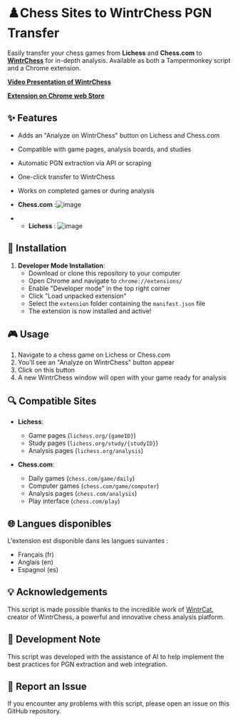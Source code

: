 # ♟️Chess Sites to WintrChess PGN Transfer

Easily transfer your chess games from **Lichess** and **Chess.com** to **[WintrChess](https://wintrchess.com/)** for in-depth analysis. Available as both a Tampermonkey script and a Chrome extension.

**[Video Presentation of WintrChess](https://youtu.be/rT5isX7mQds?si=6taY4ExPdrVeVkfr)**

**[Extension on Chrome web Store](https://chromewebstore.google.com/detail/chess-sites-to-wintrchess/ljjbgidgpkhjenpgpjfjidfflnelmpan?authuser=0&hl=en-GB)**

## ✨ Features

- Adds an "Analyze on WintrChess" button on Lichess and Chess.com
- Compatible with game pages, analysis boards, and studies
- Automatic PGN extraction via API or scraping
- One-click transfer to WintrChess
- Works on completed games or during analysis

- **Chess.com** :![image](https://github.com/user-attachments/assets/23833386-0545-453a-9997-48600fd34cad)

- - **Lichess** : ![image](https://github.com/user-attachments/assets/113ba51b-7539-47a2-bf96-dea6679b2d8f)

## 🚀 Installation

1. **Developer Mode Installation**:
   - Download or clone this repository to your computer
   - Open Chrome and navigate to `chrome://extensions/`
   - Enable "Developer mode" in the top right corner
   - Click "Load unpacked extension"
   - Select the `extension` folder containing the `manifest.json` file
   - The extension is now installed and active!

## 🎮 Usage

1. Navigate to a chess game on Lichess or Chess.com
2. You'll see an "Analyze on WintrChess" button appear
3. Click on this button
4. A new WintrChess window will open with your game ready for analysis

## 🔍 Compatible Sites

- **Lichess**:

  - Game pages (`lichess.org/{gameID}`)
  - Study pages (`lichess.org/study/{studyID}`)
  - Analysis pages (`lichess.org/analysis`)

- **Chess.com**:
  - Daily games (`chess.com/game/daily`)
  - Computer games (`chess.com/game/computer`)
  - Analysis pages (`chess.com/analysis`)
  - Play interface (`chess.com/play`)

## 🌐 Langues disponibles

L'extension est disponible dans les langues suivantes :
- Français (fr)
- Anglais (en)
- Espagnol (es)

## 💡 Acknowledgements

This script is made possible thanks to the incredible work of [WintrCat](https://wintrcat.uk/), creator of WintrChess, a powerful and innovative chess analysis platform.

## 🤖 Development Note

This script was developed with the assistance of AI to help implement the best practices for PGN extraction and web integration.

## 🐛 Report an Issue

If you encounter any problems with this script, please open an issue on this GitHub repository.
